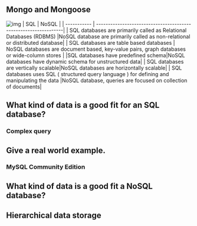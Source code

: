 ## Mongo and Mongoose
![img](https://www.kadamtech.com/wp-content/uploads/2019/01/sql-vs-no-sql-1.png)
| SQL      | NoSQL                                                            |
| -----------  | ----------------------------------------------------------------|
| SQL databases are primarily called as Relational Databases (RDBMS)          |NoSQL database are primarily called as non-relational or distributed database|
| SQL databases are table based databases     | NoSQL databases are document based, key-value pairs, graph databases or wide-column stores |
|SQL databases have predefined schema|NoSQL databases have dynamic schema for unstructured data|
| SQL databases are vertically scalable|NoSQL databases are horizontally scalable|
| SQL databases uses SQL ( structured query language ) for defining and manipulating the data        |NoSQL database, queries are focused on collection of documents|

## What kind of data is a good fit for an SQL database?
### Complex query
## Give a real world example.
### MySQL Community Edition
## What kind of data is a good fit a NoSQL database?
## Hierarchical data storage